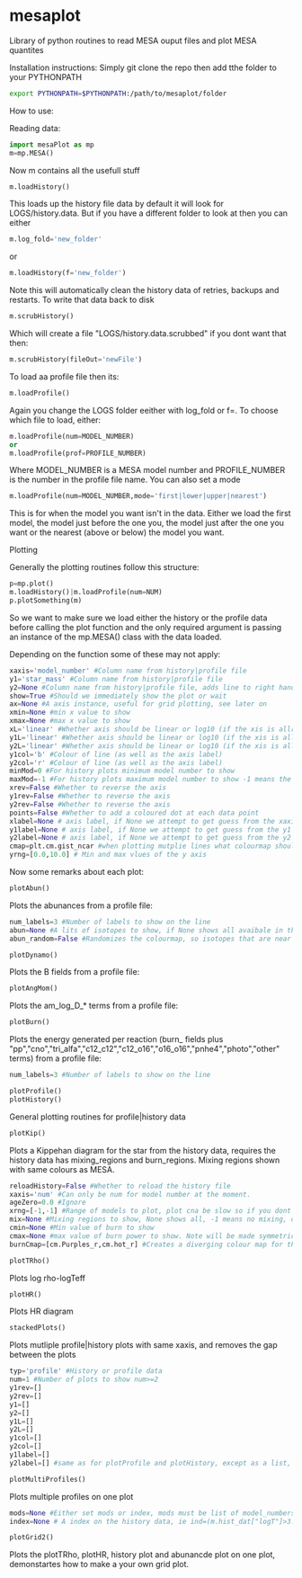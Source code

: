 # mesaplot
Library of python routines to read MESA ouput files and plot MESA quantites

Installation instructions:
Simply git clone the repo then add tthe folder to your PYTHONPATH
````bash
export PYTHONPATH=$PYTHONPATH:/path/to/mesaplot/folder
````

How to use:

Reading data:

````python
import mesaPlot as mp
m=mp.MESA()
````

Now m contains all the usefull stuff

````python
m.loadHistory()
````
This loads up the history file data by default it will look for LOGS/history.data.
But if you have a different folder to look at then you can either

````python
m.log_fold='new_folder'
````
or
````python
m.loadHistory(f='new_folder')
````
Note this will automatically clean the history data of retries, backups and restarts. To write that data back to disk 
````python
m.scrubHistory()
````
Which will create a file "LOGS/history.data.scrubbed" if you dont want that then:
````python
m.scrubHistory(fileOut='newFile')
````

To load aa profile file then its:
````python
m.loadProfile()
````
Again you change the LOGS folder eeither with log_fold or f=.
To choose which file to load, either:
````python
m.loadProfile(num=MODEL_NUMBER)
or
m.loadProfile(prof=PROFILE_NUMBER)
````
Where MODEL_NUMBER is a MESA model number and PROFILE_NUMBER is the number in the profile file name.
You can also set a mode
````python
m.loadProfile(num=MODEL_NUMBER,mode='first|lower|upper|nearest')
````
This is for when the model you want isn't in the data. Either we load the first model, the model just before the one you, the model just after the one you want or the nearest (above or below) the model you want.

Plotting

Generally the plotting routines follow this structure:
````python
p=mp.plot()
m.loadHistory()|m.loadProfile(num=NUM)
p.plotSomething(m)
````
So we want to make sure we load either the history or the profile data before calling the plot function and the only required argument
is passing an instance of the mp.MESA() class with the data loaded.

Depending on the function some of these may not apply:
````python
xaxis='model_number' #Column name from history|profile file
y1='star_mass' #Column name from history|profile file
y2=None #Column name from history|profile file, adds line to right hand axis
show=True #Should we immediately show the plot or wait
ax=None #A axis instance, useful for grid plotting, see later on
xmin=None #min x value to show
xmax=None #max x value to show
xL='linear' #Whether axis should be linear or log10 (if the xis is allready a loq quantity then leave as linear)
y1L='linear' #Whether axis should be linear or log10 (if the xis is allready a loq quantity then leave as linear)
y2L='linear' #Whether axis should be linear or log10 (if the xis is allready a loq quantity then leave as linear)
y1col='b' #Colour of line (as well as the axis label)
y2col='r' #Colour of line (as well as the axis label)
minMod=0 #For history plots minimum model number to show
maxMod=-1 #For history plots maximum model number to show -1 means the last element in the dataset
xrev=False #Whether to reverse the axis
y1rev=False #Whether to reverse the axis
y2rev=False #Whether to reverse the axis
points=False #Whether to add a coloured dot at each data point
xlabel=None # axis label, if None we attempt to get guess from the xaxis (see the labels function) otherwsie we show the name of xaxis
y1label=None # axis label, if None we attempt to get guess from the y1 (see the labels function) otherwsie we show the name of y1
y2label=None # axis label, if None we attempt to get guess from the y2 (see the labels function) otherwsie we show the name of y2
cmap=plt.cm.gist_ncar #when plotting mutplie lines what colourmap should we cycle through
yrng=[0.0,10.0] # Min and max vlues of the y axis
````

Now some remarks about each plot:
````python
plotAbun()
````
Plots the abunances from a profile file:
````python
num_labels=3 #Number of labels to show on the line
abun=None #A lits of isotopes to show, if None shows all avaibale in the profile file
abun_random=False #Randomizes the colourmap, so isotopes that are near each other in the profile file, dont end up with similair colours
````

````python
plotDynamo()
````
Plots the B fields from a profile file:

````python
plotAngMom()
````
Plots the am_log_D_* terms from a profile file:

````python
plotBurn()
````
Plots the energy generated per reaction (burn_ fields plus "pp","cno","tri_alfa","c12_c12","c12_o16","o16_o16","pnhe4","photo","other" terms) from a profile file:
````python
num_labels=3 #Number of labels to show on the line
````

````python
plotProfile()
plotHistory()
````
General plotting routines for profile|history data

````python
plotKip()
````
Plots a Kippehan diagram for the star from the history data, requires the history data has mixing_regions and burn_regions. Mixing regions shown with
same colours as MESA.
````python
reloadHistory=False #Whether to reload the history file
xaxis='num' #Can only be num for model number at the moment.
ageZero=0.0 #Ignore
xrng=[-1,-1] #Range of models to plot, plot cna be slow so if you dont need them dont plot them
mix=None #Mixing regions to show, None shows all, -1 means no mixing, otherwise a list of the integers (see MESA) of the mixing types ot show
cmin=None #Min value of burn to show
cmax=None #max value of burn power to show. Note will be made symmetric with max(abs(cmin),abs(cmax))
burnCmap=[cm.Purples_r,cm.hot_r] #Creates a diverging colour map for the burn data, with the first cmap used for <0 and second for >0
````

````python
plotTRho()
````
Plots log rho-logTeff

````python
plotHR()
````
Plots HR diagram

````python
stackedPlots()
````
Plots mutliple profile|history plots with same xaxis, and removes the gap between the plots
````python
typ='profile' #History or profile data
num=1 #Number of plots to show num>=2
y1rev=[]
y2rev=[]
y1=[]
y2=[]
y1L=[]
y2L=[]
y1col=[]
y2col=[]
y1label=[]
y2label=[] #same as for plotProfile and plotHistory, except as a list, starting from the top plot downwards. If not left empty, must specify for ech plot (even if you just insert a None)
````

````python
plotMultiProfiles() 
````
Plots multiple profiles on one plot

````python
mods=None #Either set mods or index, mods must be list of model_numbers
index=None # A index on the history data, ie ind=(m.hist_dat["logT"]>3.5)&(m.hist_dat["logT"]>4.0)
````

````python
plotGrid2()
````
Plots the plotTRho, plotHR, history plot and abunancde plot on one plot, demonstartes how to make a your own grid plot.


	
	



